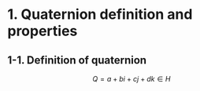 # 1. Quaternion definition and properties
## 1-1. Definition of quaternion
$${Q = a + bi + cj + dk ∈ H}$$
